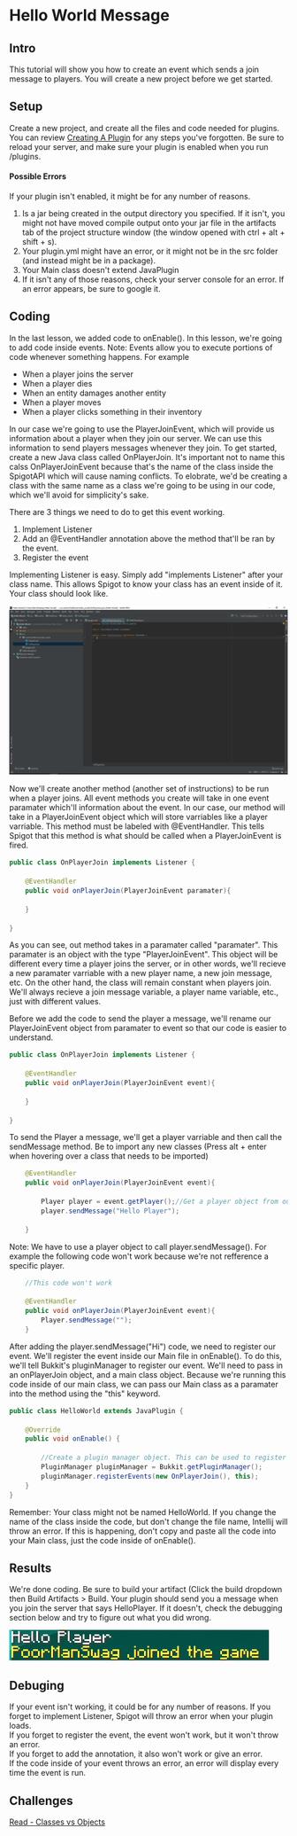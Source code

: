 # Hello World Message
## Intro
This tutorial will show you how to create an event which sends a join message to players. You will create a new project before we get started.

## Setup
Create a new project, and create all the files and code needed for plugins. You can review [Creating A Plugin](https://github.com/Exeton/SpigotTutorial/blob/master/Resources/CreatingAPlugin.md) for any steps you've forgotten. Be sure to reload your server, and make sure your plugin is enabled when you run /plugins.

#### Possible Errors
If your plugin isn't enabled, it might be for any number of reasons.

1. Is a jar being created in the output directory you specified. If it isn't, you might not have moved compile output onto your jar file in the artifacts tab of the project structure window (the window opened with ctrl + alt + shift + s).
2. Your plugin.yml might have an error, or it might not be in the src folder (and instead might be in a package).
3. Your Main class doesn't extend JavaPlugin
4. If it isn't any of those reasons, check your server console for an error. If an error appears, be sure to google it.

## Coding
In the last lesson, we added code to onEnable(). In this lesson, we're going to add code inside events. Note: Events allow you to execute portions of code whenever something happens. For example
- When a player joins the server
- When a player dies
- When an entity damages another entity
- When a player moves
- When a player clicks something in their inventory

In our case we're going to use the PlayerJoinEvent, which will provide us information about a player when they join our server. We can use this information to send players messages whenever they join. To get started, create a new Java class called OnPlayerJoin. It's important not to name this calss OnPlayerJoinEvent because that's the name of the class inside the SpigotAPI which will cause naming conflicts. To elobrate, we'd be creating a class with the same name as a class we're going to be using in our code, which we'll avoid for simplicity's sake.

There are 3 things we need to do to get this event working.
1. Implement Listener
2. Add an @EventHandler annotation above the method that'll be ran by the event.
3. Register the event

Implementing Listener is easy. Simply add "implements Listener" after your class name. This allows Spigot to know your class has an event inside of it. Your class should look like.

![alttext](https://github.com/Exeton/SpigotTutorial/blob/master/LessonPictures/Lesson2/ImplementsListener.PNG)

Now we'll create another method (another set of instructions) to be run when a player joins. All event methods you create will take in one event paramater which'll information about the event. In our case, our method will take in a PlayerJoinEvent object which will store varriables like a player varriable. This method must be labeled with @EventHandler. This tells Spigot that this method is what should be called when a PlayerJoinEvent is fired.

```java
public class OnPlayerJoin implements Listener {

    @EventHandler
    public void onPlayerJoin(PlayerJoinEvent paramater){

    }
    
}

```

As you can see, out method takes in a paramater called "paramater". This paramater is an object with the type "PlayerJoinEvent". This object will be different every time a player joins the server, or in other words, we'll recieve a new paramater varriable with a new player name, a new join message, etc. On the other hand, the class will remain constant when players join. We'll always recieve a join message variable, a player name variable, etc., just with different values.

Before we add the code to send the player a message, we'll rename our PlayerJoinEvent object from paramater to event so that our code is easier to understand.

```java
public class OnPlayerJoin implements Listener {

    @EventHandler
    public void onPlayerJoin(PlayerJoinEvent event){

    }

}
```


To send the Player a message, we'll get a player varriable and then call the sendMessage method. Be to import any new classes (Press alt + enter when hovering over a class that needs to be imported)

```java
    @EventHandler
    public void onPlayerJoin(PlayerJoinEvent event){

        Player player = event.getPlayer();//Get a player object from our event object
        player.sendMessage("Hello Player");

    }
```

Note: We have to use a player object to call player.sendMessage(). For example the following code won't work because we're not refference a specific player.

```java
    //This code won't work

    @EventHandler
    public void onPlayerJoin(PlayerJoinEvent event){
        Player.sendMessage("");
    }
 ```

After adding the player.sendMessage("Hi") code, we need to register our event. We'll register the event inside our Main file in onEnable(). To do this, we'll tell Bukkit's pluginManager to register our event. We'll need to pass in an onPlayerJoin object, and a main class object. Because we're running this code inside of our main class, we can pass our Main class as a paramater into the method using the "this" keyword.

```java
public class HelloWorld extends JavaPlugin {

    @Override
    public void onEnable() {

        //Create a plugin manager object. This can be used to register all your events.
        PluginManager pluginManager = Bukkit.getPluginManager();
        pluginManager.registerEvents(new OnPlayerJoin(), this);
    }
}
```

Remember: Your class might not be named HelloWorld. If you change the name of the class inside the code, but don't change the file name, Intellij will throw an error. If this is happening, don't copy and paste all the code into your Main class, just the code inside of onEnable().

## Results
We're done coding. Be sure to build your artifact (Click the build dropdown then Build Artifacts > Build. Your plugin should send you a message when you join the server that says HelloPlayer. If it doesn't, check the debugging section below and try to figure out what you did wrong.

![alttext](https://github.com/Exeton/SpigotTutorial/blob/master/LessonPictures/Lesson2/Results.PNG)

## Debuging

If your event isn't working, it could be for any number of reasons. 
If you forget to implement Listener, Spigot will throw an error when your plugin loads. </br>
If you forget to register the event, the event won't work, but it won't throw an error. </br>
If you forget to add the annotation, it also won't work or give an error. </br>
If the code inside of your event throws an error, an error will display every time the event is run. </br>

## Challenges
[Read - Classes vs Objects](https://www.javatpoint.com/difference-between-object-and-class)
